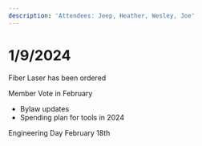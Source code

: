```yaml
---
description: 'Attendees: Jeep, Heather, Wesley, Joe'
---
```


# 1/9/2024

Fiber Laser has been ordered

Member Vote in February

* Bylaw updates
* Spending plan for tools in 2024

Engineering Day February 18th

